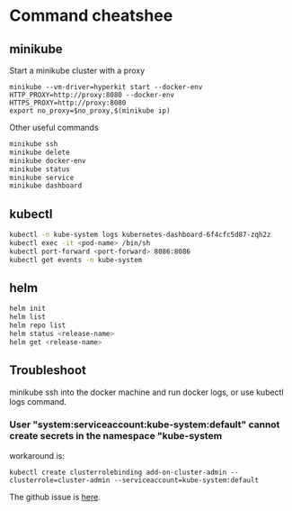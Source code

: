 # Command cheatshee

## minikube

Start a minikube cluster with a proxy
```
minikube --vm-driver=hyperkit start --docker-env HTTP_PROXY=http://proxy:8080 --docker-env HTTPS_PROXY=http://proxy:8080
export no_proxy=$no_proxy,$(minikube ip)
```

Other useful commands

```bash
minikube ssh
minikube delete
minikube docker-env
minikube status
minikube service
minikube dashboard
```


## kubectl
```bash
kubectl -n kube-system logs kubernetes-dashboard-6f4cfc5d87-zqh2z
kubectl exec -it <pod-name> /bin/sh
kubectl port-forward <port-forward> 8086:8086
kubectl get events -n kube-system

```

## helm
```bash
helm init
helm list
helm repo list
helm status <release-name>
helm get <release-name>
```

## Troubleshoot
minikube ssh into the docker machine and run docker logs, or use kubectl logs command.

### User "system:serviceaccount:kube-system:default" cannot create secrets in the namespace "kube-system
workaround is:
```
kubectl create clusterrolebinding add-on-cluster-admin --clusterrole=cluster-admin --serviceaccount=kube-system:default

```
The github issue is [here](https://github.com/kubernetes/minikube/issues/3281).

